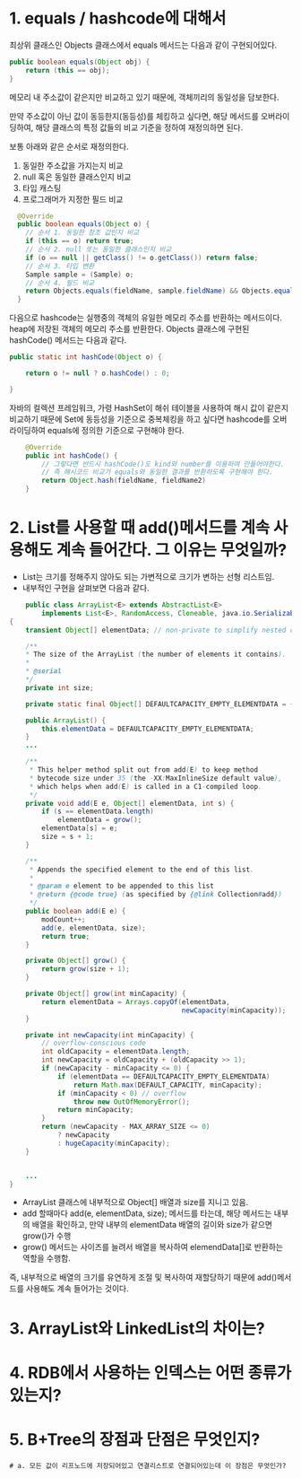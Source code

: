 # 1. equals / hashcode에 대해서

최상위 클래스인 Objects 클래스에서 equals 메서드는 다음과 같이 구현되어있다.

```java
public boolean equals(Object obj) {
    return (this == obj);
}

```

메모리 내 주소값이 같은지만 비교하고 있기 때문에, 객체끼리의 동일성을 담보한다.

만약 주소값이 아닌 값이 동등한지(동등성)를 체킹하고 싶다면, 해당 메서드를 오버라이딩하여, 해당 클래스의 특정 값들의 비교 기준을 정하여 재정의하면 된다.

보통 아래와 같은 순서로 재정의한다.

1. 동일한 주소값을 가지는지 비교
2. null 혹은 동일한 클래스인지 비교
3. 타입 캐스팅
4. 프로그래머가 지정한 필드 비교

```java
  @Override
  public boolean equals(Object o) {
    // 순서 1. 동일한 참조 값인지 비교
    if (this == o) return true;
    // 순서 2. null 또는 동일한 클래스인지 비교
    if (o == null || getClass() != o.getClass()) return false;
    // 순서 3. 타입 변환
    Sample sample = (Sample) o;
    // 순서 4. 필드 비교
    return Objects.equals(fieldName, sample.fieldName) && Objects.equals(fieldName2, sample.fieldName2);
  }
```

다음으로 hashcode는 실행중의 객체의 유일한 메모리 주소를 반환하는 메서드이다. heap에 저장된 객체의 메모리 주소를 반환한다.
Objects 클래스에 구현된 hashCode() 메서드는 다음과 같다.

```java
public static int hashCode(Object o) {

    return o != null ? o.hashCode() : 0;

}
```

자바의 컬렉션 프레임워크, 가령 HashSet이 해쉬 테이블을 사용하여 해시 값이 같은지 비교하기 때문에
Set에 동등성을 기준으로 중복체킹을 하고 싶다면 hashcode를 오버라이딩하여 equals에 정의한 기준으로 구현해야 한다.

```java
    @Override
    public int hashCode() {
        // 그렇다면 반드시 hashCode()도 kind와 number를 이용하여 만들어야한다.
        // 즉 해시코드 비교가 equals와 동일한 결과를 반환하도록 구현해야 한다.
        return Object.hash(fieldName, fieldName2)
    }
```

# 2. List를 사용할 때 add()메서드를 계속 사용해도 계속 들어간다. 그 이유는 무엇일까?

- List는 크기를 정해주지 않아도 되는 가변적으로 크기가 변하는 선형 리스트임.
- 내부적인 구현을 살펴보면 다음과 같다.

```java
    public class ArrayList<E> extends AbstractList<E>
        implements List<E>, RandomAccess, Cloneable, java.io.Serializable
{
    transient Object[] elementData; // non-private to simplify nested class access

    /**
    * The size of the ArrayList (the number of elements it contains).
    *
    * @serial
    */
    private int size;

    private static final Object[] DEFAULTCAPACITY_EMPTY_ELEMENTDATA = {};

    public ArrayList() {
        this.elementData = DEFAULTCAPACITY_EMPTY_ELEMENTDATA;
    }
    ...

    /**
     * This helper method split out from add(E) to keep method
     * bytecode size under 35 (the -XX:MaxInlineSize default value),
     * which helps when add(E) is called in a C1-compiled loop.
     */
    private void add(E e, Object[] elementData, int s) {
        if (s == elementData.length)
            elementData = grow();
        elementData[s] = e;
        size = s + 1;
    }

    /**
     * Appends the specified element to the end of this list.
     *
     * @param e element to be appended to this list
     * @return {@code true} (as specified by {@link Collection#add})
     */
    public boolean add(E e) {
        modCount++;
        add(e, elementData, size);
        return true;
    }

    private Object[] grow() {
        return grow(size + 1);
    }

    private Object[] grow(int minCapacity) {
        return elementData = Arrays.copyOf(elementData,
                                           newCapacity(minCapacity));
    }

    private int newCapacity(int minCapacity) {
        // overflow-conscious code
        int oldCapacity = elementData.length;
        int newCapacity = oldCapacity + (oldCapacity >> 1);
        if (newCapacity - minCapacity <= 0) {
            if (elementData == DEFAULTCAPACITY_EMPTY_ELEMENTDATA)
                return Math.max(DEFAULT_CAPACITY, minCapacity);
            if (minCapacity < 0) // overflow
                throw new OutOfMemoryError();
            return minCapacity;
        }
        return (newCapacity - MAX_ARRAY_SIZE <= 0)
            ? newCapacity
            : hugeCapacity(minCapacity);
    }


    ...
}


```

- ArrayList 클래스에 내부적으로 Object[] 배열과 size를 지니고 있음.
- add 할때마다 add(e, elementData, size); 메서드를 타는데, 해당 메서드는 내부의 배열을 확인하고, 만약 내부의 elementData 배열의 길이와 size가 같으면 grow()가 수행
- grow() 메서드는 사이즈를 늘려서 배열을 복사하여 elemendData[]로 반환하는 역할을 수행함.

즉, 내부적으로 배열의 크기를 유연하게 조절 및 복사하여 재할당하기 때문에 add()메서드를 사용해도 계속 들어가는 것이다.

# 3. ArrayList와 LinkedList의 차이는?

# 4. RDB에서 사용하는 인덱스는 어떤 종류가 있는지?

# 5. B+Tree의 장점과 단점은 무엇인지?

    # a. 모든 값이 리프노드에 저장되어있고 연결리스트로 연결되어있는데 이 장점은 무엇인가?
